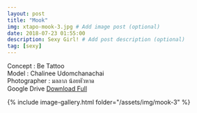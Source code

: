 ```yaml
---
layout: post
title: "Mook"
img: xtapo-mook-3.jpg # Add image post (optional)
date: 2018-07-23 01:55:00
description: Sexy Girl! # Add post description (optional)
tag: [sexy]
---
```

Concept : Be Tattoo  
Model : Chalinee Udomchanachai  
Photographer : มลลาภ น้อยหัวหาด  
Google Drive [Download Full](http://gestyy.com/e0KtGY)                        

{% include image-gallery.html folder="/assets/img/mook-3" %}

